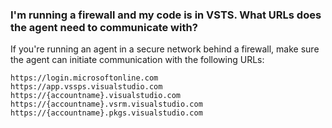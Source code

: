### I'm running a firewall and my code is in VSTS. What URLs does the agent need to communicate with?

If you're running an agent in a secure network behind a firewall, make sure the agent can initiate communication with the following URLs:

```
https://login.microsoftonline.com
https://app.vssps.visualstudio.com 
https://{accountname}.visualstudio.com
https://{accountname}.vsrm.visualstudio.com
https://{accountname}.pkgs.visualstudio.com
 ```
